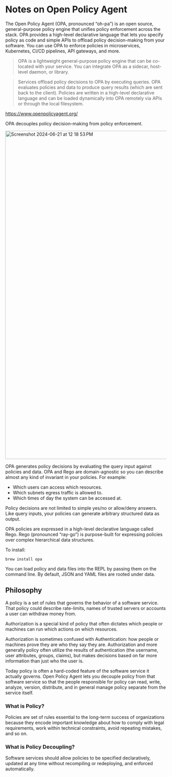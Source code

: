 # Notes on Open Policy Agent

The Open Policy Agent (OPA, pronounced “oh-pa”) is an open source, general-purpose policy engine that unifies policy enforcement across the stack. OPA provides a high-level declarative language that lets you specify policy as code and simple APIs to offload policy decision-making from your software. You can use OPA to enforce policies in microservices, Kubernetes, CI/CD pipelines, API gateways, and more.

> OPA is a lightweight general-purpose policy engine that can be co-located with your service. You can integrate OPA as a sidecar, host-level daemon, or library.

> Services offload policy decisions to OPA by executing queries. OPA evaluates policies and data to produce query results (which are sent back to the client). Policies are written in a high-level declarative language and can be loaded dynamically into OPA remotely via APIs or through the local filesystem.

<https://www.openpolicyagent.org/>

OPA decouples policy decision-making from policy enforcement.

<img width="1022" alt="Screenshot 2024-06-21 at 12 18 53 PM" src="https://github.com/gibbok/notes-open-policy-agent/assets/17195702/3c79446e-7f45-4719-9f77-56a14b762ee1">

OPA generates policy decisions by evaluating the query input against policies and data. OPA and Rego are domain-agnostic so you can describe almost any kind of invariant in your policies. For example:

- Which users can access which resources.
- Which subnets egress traffic is allowed to.
- Which times of day the system can be accessed at.

Policy decisions are not limited to simple yes/no or allow/deny answers. Like query inputs, your policies can generate arbitrary structured data as output.

OPA policies are expressed in a high-level declarative language called Rego. Rego (pronounced “ray-go”) is purpose-built for expressing policies over complex hierarchical data structures.

To install:

```shell
brew install opa
```
You can load policy and data files into the REPL by passing them on the command line. By default, JSON and YAML files are rooted under data.

## Philosophy

A policy is a set of rules that governs the behavior of a software service. That policy could describe rate-limits, names of trusted servers or accounts a user can withdraw money from.

Authorization is a special kind of policy that often dictates which people or machines can run which actions on which resources.

Authorization is sometimes confused with Authentication: how people or machines prove they are who they say they are. Authorization and more generally policy often utilize the results of authentication (the username, user attributes, groups, claims), but makes decisions based on far more information than just who the user is. 

Today policy is often a hard-coded feature of the software service it actually governs. Open Policy Agent lets you decouple policy from that software service so that the people responsible for policy can read, write, analyze, version, distribute, and in general manage policy separate from the service itself.

### What is Policy?

Policies are set of rules essential to the long-term success of organizations because they encode important knowledge about how to comply with legal requirements, work within technical constraints, avoid repeating mistakes, and so on.

### What is Policy Decoupling?

Software services should allow policies to be specified declaratively, updated at any time without recompiling or redeploying, and enforced automatically.

